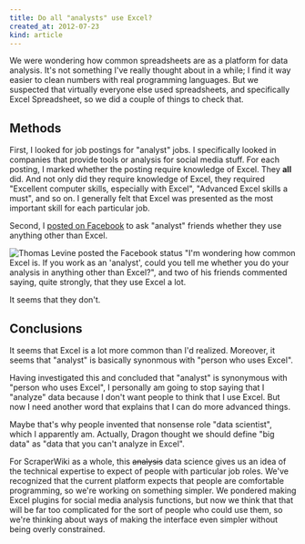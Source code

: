 ```yaml
---
title: Do all "analysts" use Excel?
created_at: 2012-07-23
kind: article
---
```


We were wondering how common spreadsheets are as a platform for data analysis.
It's not something I've really thought about in a while; I find it way easier
to clean numbers with real programming languages. But we suspected that virtually
everyone else used spreadsheets, and specifically Excel Spreadsheet, so we
did a couple of things to check that.

## Methods

First, I looked for job postings for "analyst" jobs. I specifically looked in
companies that provide tools or analysis for social media stuff. For each posting,
I marked whether the posting require knowledge of Excel. They **all** did.
And not only did they require knowledge of Excel, they required "Excellent
computer skills, especially with Excel", "Advanced Excel skills a must", and
so on. I generally felt that Excel was presented as the most important skill
for each particular job.

Second, I
[posted on Facebook](http://www.facebook.com/perluette/posts/2095445870448)
to ask "analyst" friends whether they use anything other than Excel.

![
  Thomas Levine posted the Facebook status "I'm wondering how common Excel is.
  If you work as an 'analyst', could you tell me whether you do your analysis
  in anything other than Excel?", and two of his friends commented saying,
  quite strongly, that they use Excel a lot.
](facebook.png)

It seems that they don't.

## Conclusions

It seems that Excel is a lot more common than I'd realized. Moreover, it seems
that "analyst" is basically synonmous with "person who uses Excel".

Having investigated this and concluded that "analyst" is synonymous with
"person who uses Excel", I personally am going to stop saying that I "analyze"
data because I don't want people to think that I use Excel. But now I need 
another word that explains that I can do more advanced things.

Maybe that's why people invented that nonsense role "data scientist", which
I apparently am. Actually, Dragon thought we should define "big data" as
"data that you can't analyze in Excel".

For ScraperWiki as a whole, this <s>analysis</s> data science gives us an idea
of the technical expertise to expect of people with particular job roles.
We've recognized that the current platform expects that people are comfortable
programming, so we're working on something simpler. We pondered making Excel
plugins for social media analysis functions, but now we think that that will
be far too complicated for the sort of people who could use them, so we're
thinking about ways of making the interface even simpler without being overly
constrained.
